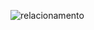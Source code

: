 ![relacionamento](https://github.com/jurineide/api/assets/125303702/d6e73cef-3824-4b22-8f1e-89f66587fb01)
